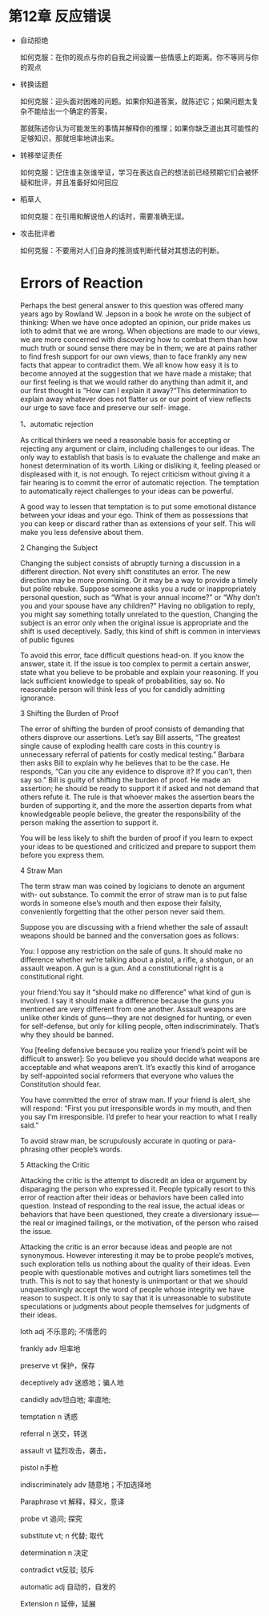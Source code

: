 # 第12章    反应错误

- 自动拒绝

  如何克服：在你的观点与你的自我之间设置一些情感上的距离。你不等同与你的观点

- 转换话题

  如何克服：迎头面对困难的问题。如果你知道答案，就陈述它；如果问题太复杂不能给出一个确定的答案，

  那就陈述你认为可能发生的事情并解释你的推理；如果你缺乏道出其可能性的足够知识，那就坦率地讲出来。

- 转移举证责任

  如何克服：记住谁主张谁举证，学习在表达自己的想法前已经预期它们会被怀疑和批评，并且准备好如何回应

- 稻草人

  如何克服：在引用和解说他人的话时，需要准确无误。

- 攻击批评者

  如何克服：不要用对人们自身的推测或判断代替对其想法的判断。

  

  # Errors of Reaction

  Perhaps the best general answer to this question was offered many years ago by Rowland W. Jepson in a book he wrote on the subject of thinking: When we have once adopted an opinion, our pride makes us loth to admit that we are wrong. When objections are made to our views, we are more concerned with discovering how to combat them than how much truth or sound sense there may be in them; we are at pains rather to find fresh support for our own views, than to face frankly any new facts that appear to contradict them. We all know how easy it is to become annoyed at the suggestion that we have made a mistake; that our first feeling is that we would rather do anything than admit it, and our first thought is “How can I explain it away?”This determination to explain away whatever does not flatter us or our point of view reflects our urge to save face and preserve our self- image.

  1、automatic rejection

  As critical thinkers we need a reasonable basis for accepting or rejecting any argument or claim, including challenges to our ideas. The only way to establish that basis is to evaluate the challenge and make an honest determination of its worth. Liking or disliking it, feeling pleased or displeased with it, is not enough. To reject criticism without giving it a fair hearing is to commit the error of automatic rejection. The temptation to automatically reject challenges to your ideas can be powerful. 
  
  A good way to lessen that temptation is to put some emotional distance between your ideas and your ego. Think of them as possessions that you can keep or discard rather than as extensions of your self. This will make you less defensive about them.
  
  2 Changing the Subject 
  
  Changing the subject consists of abruptly turning a discussion in a different direction. Not every shift constitutes an error. The new direction may be more promising. Or it may be a way to provide a timely but polite rebuke. Suppose someone asks you a rude or inappropriately personal question, such as “What is your annual income?” or “Why don’t you and your spouse have any children?” Having no obligation to reply, you might say something totally unrelated to the question, Changing the subject is an error only when the original issue is appropriate and the shift is used deceptively. Sadly, this kind of shift is common in interviews of public figures 
  
  To avoid this error, face difficult questions head-on. If you know the answer, state it. If the issue is too complex to permit a certain answer, state what you believe to be probable and explain your reasoning. If you lack sufficient knowledge to speak of probabilities, say so. No reasonable person will think less of you for candidly admitting ignorance.
  
  3 Shifting the Burden of Proof 
  
  The error of shifting the burden of proof consists of demanding that others disprove our assertions. Let’s say Bill asserts, “The greatest single cause of exploding health care costs in this country is unnecessary referral of patients for costly medical testing.” Barbara then asks Bill to explain why he believes that to be the case. He responds, “Can you cite any evidence to disprove it? If you can’t, then say so.” Bill is guilty of shifting the burden of proof. He made an assertion; he should be ready to support it if asked and not demand that others refute it. The rule is that whoever makes the assertion bears the burden of supporting it, and the more the assertion departs from what knowledgeable people believe, the greater the responsibility of the person making the assertion to support it. 
  
  You will be less likely to shift the burden of proof if you learn to expect your ideas to be questioned and criticized and prepare to support them before you express them. 
  
  4 Straw Man 
  
  The term straw man was coined by logicians to denote an argument with- out substance. To commit the error of straw man is to put false words in someone else’s mouth and then expose their falsity, conveniently forgetting that the other person never said them. 
  
  Suppose you are discussing with a friend whether the sale of assault weapons should be banned and the conversation goes as follows: 
  
  You: I oppose any restriction on the sale of guns. It should make no difference whether we’re talking about a pistol, a rifle, a shotgun, or an assault weapon. A gun is a gun. And a constitutional right is a constitutional right. 
  
  your friend:You say it “should make no difference” what kind of gun is involved. I say it should make a difference because the guns you mentioned are very different from one another. Assault weapons are unlike other kinds of guns—they are not designed for hunting, or even for self-defense, but only for killing people, often indiscriminately. That’s why they should be banned. 
  
  You [feeling defensive because you realize your friend’s point will be difficult to answer]: So you believe you should decide what weapons are acceptable and what weapons aren’t. It’s exactly this kind of arrogance by self-appointed social reformers that everyone who values the Constitution should fear. 
  
  You have committed the error of straw man. If your friend is alert, she will respond: “First you put irresponsible words in my mouth, and then you say I’m irresponsible. I’d prefer to hear your reaction to what I really said.” 
  
  To avoid straw man, be scrupulously accurate in quoting or para- phrasing other people’s words. 
  
  5 Attacking the Critic 
  
  Attacking the critic is the attempt to discredit an idea or argument by disparaging the person who expressed it. People typically resort to this error of reaction after their ideas or behaviors have been called into question. Instead of responding to the real issue, the actual ideas or behaviors that have been questioned, they create a diversionary issue—the real or imagined failings, or the motivation, of the person who raised the issue. 
  
  Attacking the critic is an error because ideas and people are not synonymous. However interesting it may be to probe people’s motives, such exploration tells us nothing about the quality of their ideas. Even people with questionable motives and outright liars sometimes tell the truth. This is not to say that honesty is unimportant or that we should unquestioningly accept the word of people whose integrity we have reason to suspect. It is only to say that it is unreasonable to substitute speculations or judgments about people themselves for judgments of their ideas. 
  
  
  
  loth adj 不乐意的; 不情愿的
  
  frankly adv 坦率地
  
  preserve vt 保护，保存
  
  deceptively adv 迷惑地；骗人地
  
  candidly adv坦白地; 率直地;
  
  temptation n 诱惑
  
  referral n 送交，转送
  
  assault vt 猛烈攻击，袭击，
  
  pistol n手枪
  
  indiscriminately adv 随意地；不加选择地
  
  Paraphrase  vt 解释，释义，意译
  
  probe vt 追问; 探究
  
  substitute vt; n 代替; 取代
  
  determination n 决定
  
  contradict vt反驳; 驳斥
  
  automatic adj 自动的，自发的
  
  Extension  n   延伸，延展
  
  
  
  
  
  
  
  








